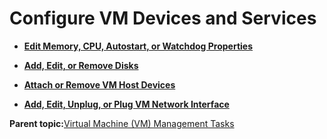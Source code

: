 <!--
SPDX-FileCopyrightText: 2023,2024 Oracle and/or its affiliates.
SPDX-License-Identifier: CC-BY-SA-4.0
-->
# Configure VM Devices and Services

-   **[Edit Memory, CPU, Autostart, or Watchdog Properties](../topics/cockpit-kvm_cpu_mem_autostart.md)**  

-   **[Add, Edit, or Remove Disks](../topics/cockpit-kvm_disk.md)**  

-   **[Attach or Remove VM Host Devices](../topics/cockpit-kvm_attach_host.md)**  

-   **[Add, Edit, Unplug, or Plug VM Network Interface](../topics/cockpit-kvm_network_interface.md)**  


**Parent topic:**[Virtual Machine \(VM\) Management Tasks](../topics/cockpit-kvm.md)

